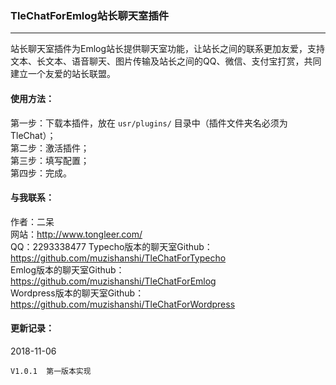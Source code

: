 ### TleChatForEmlog站长聊天室插件
---

站长聊天室插件为Emlog站长提供聊天室功能，让站长之间的联系更加友爱，支持文本、长文本、语音聊天、图片传输及站长之间的QQ、微信、支付宝打赏，共同建立一个友爱的站长联盟。

#### 使用方法：
第一步：下载本插件，放在 `usr/plugins/` 目录中（插件文件夹名必须为TleChat）；<br />
第二步：激活插件；<br />
第三步：填写配置；<br />
第四步：完成。

#### 与我联系：
作者：二呆<br />
网站：http://www.tongleer.com/<br />
QQ：2293338477
Typecho版本的聊天室Github：https://github.com/muzishanshi/TleChatForTypecho<br />
Emlog版本的聊天室Github：https://github.com/muzishanshi/TleChatForEmlog<br />
Wordpress版本的聊天室Github：https://github.com/muzishanshi/TleChatForWordpress

#### 更新记录：
2018-11-06

	V1.0.1	第一版本实现